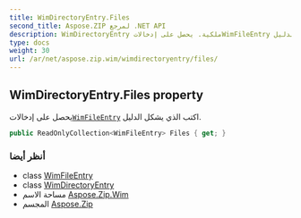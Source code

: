 ```yaml
---
title: WimDirectoryEntry.Files
second_title: Aspose.ZIP لمرجع .NET API
description: WimDirectoryEntry ملكية. يحصل على إدخالاتWimFileEntry اكتب الذي يشكل الدليل.
type: docs
weight: 30
url: /ar/net/aspose.zip.wim/wimdirectoryentry/files/
---
```

## WimDirectoryEntry.Files property

يحصل على إدخالات[`WimFileEntry`](../../wimfileentry/) اكتب الذي يشكل الدليل.

```csharp
public ReadOnlyCollection<WimFileEntry> Files { get; }
```

### أنظر أيضا

* class [WimFileEntry](../../wimfileentry/)
* class [WimDirectoryEntry](../)
* مساحة الاسم [Aspose.Zip.Wim](../../wimdirectoryentry/)
* المجسم [Aspose.Zip](../../../)


